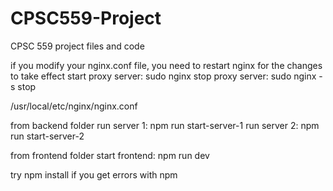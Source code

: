 # CPSC559-Project
CPSC 559 project files and code

if you modify your nginx.conf file, you need to restart nginx for the changes to take effect
start proxy server: sudo nginx
stop proxy server: sudo nginx -s stop

/usr/local/etc/nginx/nginx.conf

from backend folder
run server 1: npm run start-server-1
run server 2: npm run start-server-2

from frontend folder
start frontend: npm run dev

try npm install if you get errors with npm

